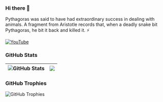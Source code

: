 ### Hi there 👋

<!--
**pythogoras570/pythogoras570** is a ✨ _special_ ✨ repository because its `README.md` (this file) appears on your GitHub profile.

Here are some ideas to get you started:

- 🔭 I’m currently working on ...
- 🌱 I’m currently learning ...
- 👯 I’m looking to collaborate on ...
- 🤔 I’m looking for help with ...
- 💬 Ask me about ...
- 📫 How to reach me: ...
- ⚡ Fun fact: ...
-->

Pythagoras was said to have had extraordinary success in dealing with animals. A fragment from Aristotle records that, when a deadly snake bit Pythagoras, he bit it back and killed it. ⚡


[![YouTube](https://img.shields.io/badge/YouTube-red?style=for-the-badge&logo=youtube&logoColor=white)](https://www.youtube.com/watch?v=9_DHBf_koGE) 

### GitHub Stats

| <img align="center" src="https://github-readme-stats.vercel.app/api?username=pythogoras570&count_private=true&show_icons=true&include_all_commits=true&hide_border=true&hide=contribs" alt="GitHub Stats" /> | <img align="center" src="https://github-readme-stats.vercel.app/api/top-langs/?username=pythogoras570&layout=compact&hide_border=true" /> |
| ------------- | ------------- |

### GitHub Trophies

<img align="center" src="https://github-profile-trophy.vercel.app/?username=pythogoras570&rank=-C,-B" alt="GitHub Trophies" />
